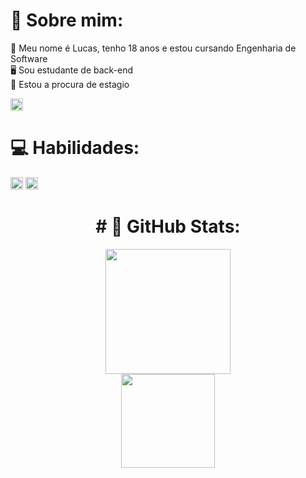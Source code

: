 # 🌟 Sobre mim:</h1>

🦊 Meu nome é Lucas, tenho 18 anos e estou cursando Engenharia de Software <br>
🖥️ Sou estudante de back-end‎‎<br>
🎯 Estou a procura de estagio‎‎<br>

<a href="https://www.linkedin.com/in/lucasrengel/"> <img height=20px src="https://img.shields.io/badge/LinkedIn-%230077B5.svg?style=flat-square&logo=linkedin&logoColor=white"> </a>

# 💻 Habilidades:</h1>

  <img height=20px src="https://img.shields.io/badge/java-%23ED8B00.svg?style=flat-square&logo=java&logoColor=white" > <img height=20px src="https://img.shields.io/badge/c++-%2300599C.svg?style=flat-square&logo=c%2B%2B&logoColor=white">

  
  <h1 align="center"># 🐙 GitHub Stats:</h1>
  <p align="center">
    <img height=200px src="https://github-readme-streak-stats.herokuapp.com/?user=lucasrengel&theme=dark&hide_border=false"><br>
    <img height=150px src="https://github-readme-stats.vercel.app/api/top-langs/?username=lucasrengel&theme=dark&hide_border=false&include_all_commits=true&count_private=false&layout=compact">
